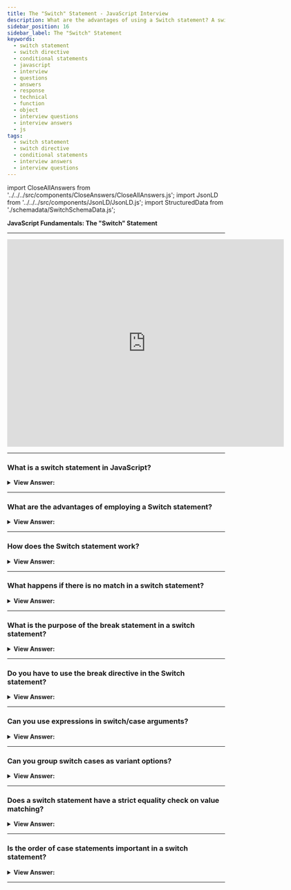 ```yaml
---
title: The "Switch" Statement - JavaScript Interview
description: What are the advantages of using a Switch statement? A switch statement can replace multiple if checks, it is more descriptive, and easier to read. 
sidebar_position: 16
sidebar_label: The "Switch" Statement
keywords:
  - switch statement
  - switch directive
  - conditional statements
  - javascript
  - interview
  - questions
  - answers
  - response
  - technical
  - function
  - object
  - interview questions
  - interview answers
  - js
tags:
  - switch statement
  - switch directive
  - conditional statements
  - interview answers
  - interview questions
---
```


import CloseAllAnswers from '../../../src/components/CloseAnswers/CloseAllAnswers.js';
import JsonLD from '../../../src/components/JsonLD/JsonLD.js';
import StructuredData from './schemadata/SwitchSchemaData.js';

<JsonLD data={StructuredData} />

<head>
  <title>The Switch Statement | JavaScript Frontend Phone Interview</title>
</head>

**JavaScript Fundamentals: The "Switch" Statement**

---

<div class='videoWrapper'>
<iframe
    width="640"
    height="480"
    src="https://www.youtube.com/embed/Sxjy2d7Ldck"
    frameborder="0"
    allow="autoplay; encrypted-media"
    allowfullscreen
>
</iframe>
</div>

---

<CloseAllAnswers />

### What is a switch statement in JavaScript?

<details>
  <summary><strong>View Answer:</strong></summary>
  <div>
  <div><strong>Interview Response:</strong> A switch statement in JavaScript is a control flow statement that evaluates an expression and executes a specific block of code based on the matched case.
</div><br/>
  </div>
</details>

---

### What are the advantages of employing a Switch statement?

<details>
  <summary><strong>View Answer:</strong></summary>
  <div>
  <div><strong>Interview Response:</strong> A switch statement can replace multiple checks, and it is more descriptive and easier to read. Switch statements improve code readability, provide better performance, simplify complex conditionals, enhance maintainability, and support cleaner syntax.
<br />
  </div><br />
  <div><strong className="codeExample">Code Example:</strong> The SWITCH Statement<br /><br />

  <div></div>

```js
let x = 0;
switch (x) {
  case 0:
    text = 'Off';
    break;
  case 1:
    text = 'On';
    break;
  default:
    text = 'No value found';
}
```

  </div>
  </div>
</details>

---

### How does the Switch statement work?

<details>
  <summary><strong>View Answer:</strong></summary>
  <div>
  <div><strong>Interview Response:</strong> The switch statement works by checking the initial value against the case values. If the initial value equals one of the case values, it stops. An optional default value is used if the switch condition does not equal one of the case values.
</div><br />
  <div><strong className="codeExample">Code Example:</strong> Syntax<br /><br />

  <div></div>

```js
let x = 'value2';

switch(x) {
  case 'value1':  // if (x === 'value1')
    ...
    [break]

  case 'value2':  // if (x === 'value2')
    ...
    [break]

  default:
    ...
    [break]
}
```

  </div>
  </div>
</details>

---

### What happens if there is no match in a switch statement?

<details>
  <summary><strong>View Answer:</strong></summary>
  <div>
  <div><strong>Interview Response:</strong> If no match is found in a switch statement, the code inside the default case executes, if provided. Otherwise, the switch statement exits without action.
  </div><br />
  <div><strong className="codeExample">Code Example:</strong><br /><br />

  <div></div>

Here is an example of a switch statement with and without a default case.

```javascript
let fruit = "apple";

switch (fruit) {
    case "banana":
        console.log("I am a banana.");
        break;
    case "orange":
        console.log("I am an orange.");
        break;
    default:
        console.log("Unknown fruit.");  // This line will execute
}

let vegetable = "carrot";

switch (vegetable) {
    case "potato":
        console.log("I am a potato.");
        break;
    case "tomato":
        console.log("I am a tomato.");
        break;
    // No default case
}

// Output:
// Unknown fruit.
```

In the first `switch` statement, because there's no case for "apple", the `default` case is executed. In the second `switch` statement, because there's no case for "carrot" and no `default` case, the entire `switch` statement is skipped.

  </div>
  </div>
</details>

---

### What is the purpose of the break statement in a switch statement?

<details>
  <summary><strong>View Answer:</strong></summary>
  <div>
  <div><strong>Interview Response:</strong> The `break` statement in a JavaScript `switch` statement is used to prevent the code from running into the next `case` once a match is found and its code has been executed.</div><br/>
  </div>
</details>

---

### Do you have to use the break directive in the Switch statement?

<details>
  <summary><strong>View Answer:</strong></summary>
  <div>
  <div><strong>Interview Response:</strong> No, but we should proceed with caution because the execution continues to the proceeding cases without any checks. We should use the break statement according to the specification.
</div><br />
  <div><strong className="codeExample">Code Example:</strong> An example without break<br /><br />

  <div></div>

```js
let a = 2 + 2;

switch (a) {
  case 3:
    console.log('Too small');
  case 4:
    console.log('Exactly!');
  case 5:
    console.log('Too big');
  default:
    console.log("I don't know such values");
}

// Output:
// 'Exactly'
// 'Too Big'
// 'I don't know such values'
```

  </div>
  </div>
</details>

---

### Can you use expressions in switch/case arguments?

<details>
  <summary><strong>View Answer:</strong></summary>
  <div>
  <div><strong>Interview Response:</strong> Yes, it's possible to use expressions as arguments for switch and case statements, as long as they evaluate to a valid constant value or variable for comparison.
</div><br />
  <div><strong className="codeExample">Code Example:</strong><br /><br />

  <div></div>

```js
let a = '1';
let b = 0;

switch (+a) {
  case b + 1:
    console.log('this runs, because +a is 1, exactly equals b+1');
    break;
  default:
    console.log("this doesn't run");
}
// Output: this runs, because +a is 1, exactly equals b+1

//////////////////////////////////////

let a = 10;
let b = 0;

switch (a * 10) {
  case 100:
    console.log('this runs, because +a is 1, exactly equals b+1');
    break;
  default:
    console.log("this doesn't run");
}
// Output: this runs, because a * 10 = 100
```

  </div>
  </div>
</details>

---

### Can you group switch cases as variant options?

<details>
  <summary><strong>View Answer:</strong></summary>
  <div>
  <div><strong>Interview Response:</strong> Yes, you can group switch cases as variant options by stacking case labels without any code or break between them, allowing multiple cases to share a single block.
</div><br />
  <div><strong className="codeExample">Code Example:</strong> For instance, suppose we want the identical code to run for cases 3 and 5.<br /><br />

  <div></div>

```js
let a = 3;

switch (a) {
  case 4:
    console.log('Right!');
    break;

  case 3: // (*) grouped two cases
  case 5:
    console.log('Wrong!');
    console.log("Why don't you take a math class?");
    break;

  default:
    console.log('The result is strange. Really.');
}
```

  </div>
  </div>
</details>

---

### Does a switch statement have a strict equality check on value matching?

<details>
  <summary><strong>View Answer:</strong></summary>
  <div>
  <div><strong>Interview Response:</strong> Switch statements use strict equality checks for value matching, meaning both value and type must match for a case to execute. No type coercion occurs during comparison.
</div><br />
  <div><strong className="codeExample">Code Example:</strong><br /><br />

  <div></div>

```js
let arg = prompt('Enter a value?');
switch (arg) {
  case '0':
  case '1':
    console.log('One or zero');
    break;

  case '2':
    console.log('Two');
    break;

  case 3:
    console.log('Never executes!');
    break;
  default:
    console.log('An unknown value');
}
```

  </div>
  </div>
</details>

---

### Is the order of case statements important in a switch statement?

<details>
  <summary><strong>View Answer:</strong></summary>
  <div>
  <div><strong>Interview Response:</strong> The order of case statements is important in a switch statement, especially when employing fall-through behavior. Cases are evaluated sequentially, so a matching case found earlier will prevent subsequent cases from being tested, affecting execution and performance.
  </div><br />
  <div><strong className="codeExample">Code Example:</strong><br /><br />

  <div></div>

```javascript
let value = 'apple';

switch (value) {
  case 'apple':
    console.log('Apple');
    break;
  case 'apple':
    console.log('Second Apple');
    break;
  default:
    console.log('Default');
}
```

In this code, the output will be 'Apple'. Even though there's a second case for 'apple', it never gets executed because the first match triggers a `break`, stopping the switch.

  </div>
  </div>
</details>

---
